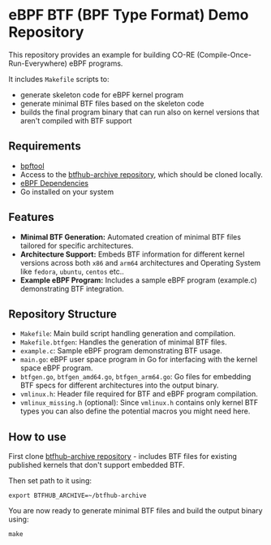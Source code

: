 # eBPF BTF (BPF Type Format) Demo Repository

This repository provides an example for building CO-RE (Compile-Once-Run-Everywhere) eBPF programs.

It includes `Makefile` scripts to:
- generate skeleton code for eBPF kernel program
- generate minimal BTF files based on the skeleton code
- builds the final program binary that can run also on kernel versions that aren't compiled with BTF support

## Requirements

- [bpftool](https://github.com/libbpf/bpftool)
- Access to the [btfhub-archive repository](https://github.com/aquasecurity/btfhub-archive), which should be cloned locally.
- [eBPF Dependencies](https://ebpf-go.dev/guides/getting-started/#ebpf-c-program)
- Go installed on your system

## Features

- **Minimal BTF Generation:** Automated creation of minimal BTF files tailored for specific architectures.
- **Architecture Support:** Embeds BTF information for different kernel versions across both `x86` and `arm64` architectures and Operating System like `fedora`, `ubuntu`, `centos` etc..
- **Example eBPF Program:** Includes a sample eBPF program (example.c) demonstrating BTF integration.

## Repository Structure

- `Makefile`: Main build script handling generation and compilation.
- `Makefile.btfgen`: Handles the generation of minimal BTF files.
- `example.c`: Sample eBPF program demonstrating BTF usage.
- `main.go`: eBPF user space program in Go for interfacing with the kernel space eBPF program.
- `btfgen.go`, `btfgen_amd64.go`, `btfgen_arm64.go`: Go files for embedding BTF specs for different architectures into the output binary.
- `vmlinux.h`: Header file required for BTF and eBPF program compilation.
- `vmlinux_missing.h` (optional): Since `vmlinux.h` contains only kernel BTF types you can also define the potential macros you might need here.

## How to use

First clone [btfhub-archive repository](https://github.com/aquasecurity/btfhub-archive) - includes BTF files for existing published kernels that don't support embedded BTF.

Then set path to it using:
```
export BTFHUB_ARCHIVE=~/btfhub-archive
```

You are now ready to generate minimal BTF files and build the output binary using:
```
make
```
